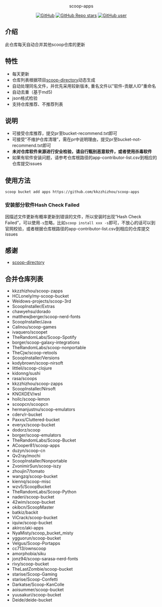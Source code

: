 <p align="center">
  scoop-apps
</p>
<p align="center">
  <a href="https://github.com/kkzzhizhou/scoop-apps"><img alt="GitHub" src="https://img.shields.io/badge/Readme--Style-standard--repository-brightgreen?style=flat-square&color=f83500"/></a>
  <a href="https://github.com/kkzzhizhou/scoop-apps"><img alt="GitHub Repo stars" src="https://img.shields.io/github/stars/kkzzhizhou/scoop-apps?style=flat-square"/></a>
  <a href="https://github.com/kkzzhizhou"><img alt="GitHub user" src="https://img.shields.io/badge/author-kkzzhizhou-brightgreen?style=flat-square"/></a>
</p>


## 介绍

此仓库每天自动合并其他scoop仓库的更新

## 特性

- 每天更新
- 仓库列表根据项目[scoop-directory](https://github.com/rasa/scoop-directory)动态生成
- 自动处理同名文件，并优先采用较新版本, 重名文件以"软件-贡献人ID"重命名
- 自动去重（基于md5)
- json格式检验
- 支持仓库推荐、不推荐列表

## 说明

- 可接受仓库推荐，提交pr至bucket-recommend.txt即可
- 可接受"不维护仓库清理”，需在pr中说明理由，提交pr至bucket-not-recommend.txt即可
- **未对仓库软件来源进行安全检验，请自行甄别恶意软件，或者使用杀毒软件**
- 如果有软件安装问题，请参考仓库根路径的app-contributor-list.csv到相应的仓库提交issues

## 使用方法

```
scoop bucket add apps https://github.com/kkzzhizhou/scoop-apps
```

### 安装部分软件Hash Check Failed



因描述文件更新有概率更新到错误的文件，所以安装时出现“Hash Check Failed”，可以使用`-s`忽略，比如`scoop install xxx -s`即可，不放心的话可以到官网校验，或者根据仓库根路径的app-contributor-list.csv到相应的仓库提交issues

## 感谢

- [scoop-directory](https://github.com/rasa/scoop-directory)

## 合并仓库列表

- kkzzhizhou/scoop-zapps
- HCLonely/my-scoop-bucket
- Weidows-projects/scoop-3rd
- ScoopInstaller/Extras
- chawyehsu/dorado
- matthewjberger/scoop-nerd-fonts
- ScoopInstaller/Java
- Calinou/scoop-games
- ivaquero/scoopet
- TheRandomLabs/Scoop-Spotify
- borger/scoop-galaxy-integrations
- TheRandomLabs/scoop-nonportable
- TheCjw/scoop-retools
- ScoopInstaller/Versions
- kodybrown/scoop-nirsoft
- littleli/scoop-clojure
- kidonng/sushi
- rasa/scoops
- kkzzhizhou/scoop-zapps
- ScoopInstaller/Nirsoft
- KNOXDEV/wsl
- hoilc/scoop-lemon
- scoopcn/scoopcn
- hermanjustnu/scoop-emulators
- cderv/r-bucket
- Paxxs/Cluttered-bucket
- everyx/scoop-bucket
- dodorz/scoop
- borger/scoop-emulators
- TheRandomLabs/Scoop-Bucket
- ACooper81/scoop-apps
- duzyn/scoop-cn
- Qv2ray/mochi
- ScoopInstaller/Nonportable
- ZvonimirSun/scoop-iszy
- zhoujin7/tomato
- wangzq/scoop-bucket
- kiennq/scoop-misc
- wzv5/ScoopBucket
- TheRandomLabs/Scoop-Python
- naderi/scoop-bucket
- 42wim/scoop-bucket
- okibcn/ScoopMaster
- batkiz/backit
- ViCrack/scoop-bucket
- iquiw/scoop-bucket
- akirco/aki-apps
- NyaMisty/scoop_bucket_misty
- ygguorun/scoop-bucket
- Velgus/Scoop-Portapps
- cc713/ownscoop
- amorphobia/siku
- jonz94/scoop-sarasa-nerd-fonts
- rivy/scoop-bucket
- TheLastZombie/scoop-bucket
- starise/Scoop-Gaming
- starise/Scoop-Confetti
- Darkatse/Scoop-KanColle
- aoisummer/scoop-bucket
- yuusakuri/scoop-bucket
- Deide/deide-bucket

